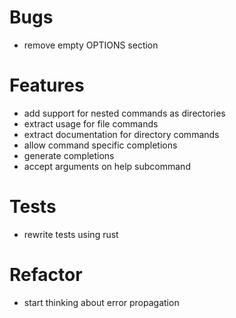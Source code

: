 # Bugs

- remove empty OPTIONS section

# Features

- add support for nested commands as directories
- extract usage for file commands
- extract documentation for directory commands
- allow command specific completions
- generate completions
- accept arguments on help subcommand

# Tests

- rewrite tests using rust

# Refactor

- start thinking about error propagation
